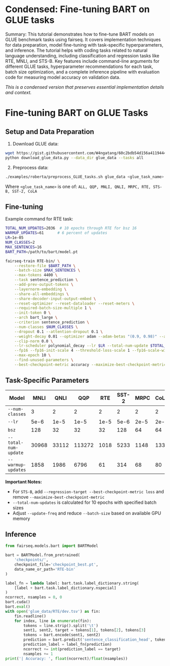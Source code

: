 # Condensed: Fine-tuning BART on GLUE tasks

Summary: This tutorial demonstrates how to fine-tune BART models on GLUE benchmark tasks using fairseq. It covers implementation techniques for data preparation, model fine-tuning with task-specific hyperparameters, and inference. The tutorial helps with coding tasks related to natural language understanding, including classification and regression tasks like RTE, MNLI, and STS-B. Key features include command-line arguments for different GLUE tasks, hyperparameter recommendations for each task, batch size optimization, and a complete inference pipeline with evaluation code for measuring model accuracy on validation data.

*This is a condensed version that preserves essential implementation details and context.*

# Fine-tuning BART on GLUE Tasks

## Setup and Data Preparation

1. Download GLUE data:
```bash
wget https://gist.githubusercontent.com/W4ngatang/60c2bdb54d156a41194446737ce03e2e/raw/17b8dd0d724281ed7c3b2aeeda662b92809aadd5/download_glue_data.py
python download_glue_data.py --data_dir glue_data --tasks all
```

2. Preprocess data:
```bash
./examples/roberta/preprocess_GLUE_tasks.sh glue_data <glue_task_name>
```
Where `<glue_task_name>` is one of: `ALL, QQP, MNLI, QNLI, MRPC, RTE, STS-B, SST-2, CoLA`

## Fine-tuning

Example command for RTE task:
```bash
TOTAL_NUM_UPDATES=2036  # 10 epochs through RTE for bsz 16
WARMUP_UPDATES=61      # 6 percent of updates
LR=1e-05
NUM_CLASSES=2
MAX_SENTENCES=16
BART_PATH=/path/to/bart/model.pt

fairseq-train RTE-bin/ \
    --restore-file $BART_PATH \
    --batch-size $MAX_SENTENCES \
    --max-tokens 4400 \
    --task sentence_prediction \
    --add-prev-output-tokens \
    --layernorm-embedding \
    --share-all-embeddings \
    --share-decoder-input-output-embed \
    --reset-optimizer --reset-dataloader --reset-meters \
    --required-batch-size-multiple 1 \
    --init-token 0 \
    --arch bart_large \
    --criterion sentence_prediction \
    --num-classes $NUM_CLASSES \
    --dropout 0.1 --attention-dropout 0.1 \
    --weight-decay 0.01 --optimizer adam --adam-betas "(0.9, 0.98)" --adam-eps 1e-08 \
    --clip-norm 0.0 \
    --lr-scheduler polynomial_decay --lr $LR --total-num-update $TOTAL_NUM_UPDATES --warmup-updates $WARMUP_UPDATES \
    --fp16 --fp16-init-scale 4 --threshold-loss-scale 1 --fp16-scale-window 128 \
    --max-epoch 10 \
    --find-unused-parameters \
    --best-checkpoint-metric accuracy --maximize-best-checkpoint-metric
```

## Task-Specific Parameters

| Model | MNLI | QNLI | QQP | RTE | SST-2 | MRPC | CoLA | STS-B |
|---|---|---|---|---|---|---|---|---|
| `--num-classes` | 3 | 2 | 2 | 2 | 2 | 2 | 2 | 1 |
| `--lr` | 5e-6 | 1e-5 | 1e-5 | 1e-5 | 5e-6 | 2e-5 | 2e-5 | 2e-5 |
| `bsz` | 128 | 32 | 32 | 32 | 128 | 64 | 64 | 32 |
| `--total-num-update` | 30968 | 33112 | 113272 | 1018 | 5233 | 1148 | 1334 | 1799 |
| `--warmup-updates` | 1858 | 1986 | 6796 | 61 | 314 | 68 | 80 | 107 |

**Important Notes:**
- For `STS-B`, add `--regression-target --best-checkpoint-metric loss` and remove `--maximize-best-checkpoint-metric`
- `--total-num-updates` is calculated for 10 epochs with specified batch sizes
- Adjust `--update-freq` and reduce `--batch-size` based on available GPU memory

## Inference

```python
from fairseq.models.bart import BARTModel

bart = BARTModel.from_pretrained(
    'checkpoints/',
    checkpoint_file='checkpoint_best.pt',
    data_name_or_path='RTE-bin'
)

label_fn = lambda label: bart.task.label_dictionary.string(
    [label + bart.task.label_dictionary.nspecial]
)   
ncorrect, nsamples = 0, 0
bart.cuda()
bart.eval()
with open('glue_data/RTE/dev.tsv') as fin:
    fin.readline()
    for index, line in enumerate(fin):
        tokens = line.strip().split('\t')
        sent1, sent2, target = tokens[1], tokens[2], tokens[3]
        tokens = bart.encode(sent1, sent2)
        prediction = bart.predict('sentence_classification_head', tokens).argmax().item()
        prediction_label = label_fn(prediction)
        ncorrect += int(prediction_label == target)
        nsamples += 1
print('| Accuracy: ', float(ncorrect)/float(nsamples))
```